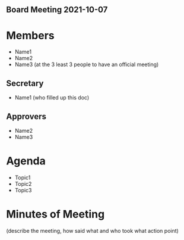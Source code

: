 Board Meeting 2021-10-07
------------------------

# Members
* Name1
* Name2
* Name3 (at the 3 least 3 people to have an official meeting)  

## Secretary
* Name1 (who filled up this doc)

## Approvers
* Name2
* Name3

# Agenda
* Topic1
* Topic2
* Topic3

# Minutes of Meeting
(describe the meeting, how said what and who took what action point)
